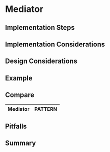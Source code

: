 # Mediator



## Implementation Steps


## Implementation Considerations

    
## Design Considerations


## Example

## Compare 
Mediator | PATTERN
:---:|:---:  

## Pitfalls


## Summary
